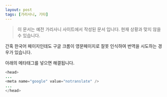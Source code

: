 ```yaml
---
layout: post
tags: [가리사니, 기타]
---
```


> 이 문서는 예전 가리사니 사이트에서 작성된 문서 입니다.
현재 상황과 맞지 않을 수 있습니다.


간혹 한국어 페이지인데도 구글 크롬이 영문페이지로 잘못 인식하여 번역을 시도하는 경우가 있습니다.

아래의 메타태그를 넣으면 해결됩니다.

``` java
<head>
...
<meta name="google" value="notranslate" />
...
</head>
```